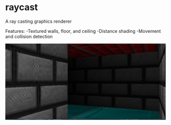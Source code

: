 # raycast
A ray casting graphics renderer

Features:
-Textured walls, floor, and ceiling
-Distance shading
-Movement and collision detection

![Alt text](/misc/raycaster_screenshot.png?raw=true "Screenshot")
